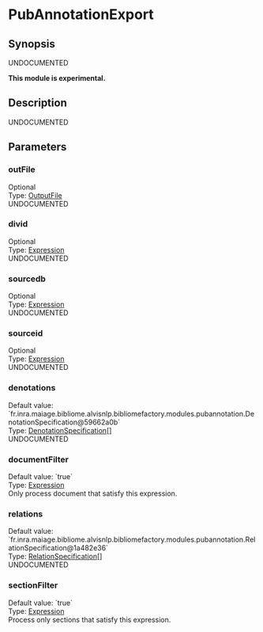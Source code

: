<h1 class="module">PubAnnotationExport</h1>

## Synopsis

UNDOCUMENTED

**This module is experimental.**

## Description

UNDOCUMENTED

## Parameters

<h3 name="outFile" class="param">outFile</h3>

<div class="param-level param-level-optional">Optional
</div>
<div class="param-type">Type: <a href="../converter/fr.inra.maiage.bibliome.util.files.OutputFile" class="converter">OutputFile</a>
</div>
UNDOCUMENTED

<h3 name="divid" class="param">divid</h3>

<div class="param-level param-level-optional">Optional
</div>
<div class="param-type">Type: <a href="../converter/fr.inra.maiage.bibliome.alvisnlp.core.corpus.expressions.Expression" class="converter">Expression</a>
</div>
UNDOCUMENTED

<h3 name="sourcedb" class="param">sourcedb</h3>

<div class="param-level param-level-optional">Optional
</div>
<div class="param-type">Type: <a href="../converter/fr.inra.maiage.bibliome.alvisnlp.core.corpus.expressions.Expression" class="converter">Expression</a>
</div>
UNDOCUMENTED

<h3 name="sourceid" class="param">sourceid</h3>

<div class="param-level param-level-optional">Optional
</div>
<div class="param-type">Type: <a href="../converter/fr.inra.maiage.bibliome.alvisnlp.core.corpus.expressions.Expression" class="converter">Expression</a>
</div>
UNDOCUMENTED

<h3 name="denotations" class="param">denotations</h3>

<div class="param-level param-level-default-value">Default value: `fr.inra.maiage.bibliome.alvisnlp.bibliomefactory.modules.pubannotation.DenotationSpecification@59662a0b`
</div>
<div class="param-type">Type: <a href="../converter/fr.inra.maiage.bibliome.alvisnlp.bibliomefactory.modules.pubannotation.DenotationSpecification[]" class="converter">DenotationSpecification[]</a>
</div>
UNDOCUMENTED

<h3 name="documentFilter" class="param">documentFilter</h3>

<div class="param-level param-level-default-value">Default value: `true`
</div>
<div class="param-type">Type: <a href="../converter/fr.inra.maiage.bibliome.alvisnlp.core.corpus.expressions.Expression" class="converter">Expression</a>
</div>
Only process document that satisfy this expression.

<h3 name="relations" class="param">relations</h3>

<div class="param-level param-level-default-value">Default value: `fr.inra.maiage.bibliome.alvisnlp.bibliomefactory.modules.pubannotation.RelationSpecification@1a482e36`
</div>
<div class="param-type">Type: <a href="../converter/fr.inra.maiage.bibliome.alvisnlp.bibliomefactory.modules.pubannotation.RelationSpecification[]" class="converter">RelationSpecification[]</a>
</div>
UNDOCUMENTED

<h3 name="sectionFilter" class="param">sectionFilter</h3>

<div class="param-level param-level-default-value">Default value: `true`
</div>
<div class="param-type">Type: <a href="../converter/fr.inra.maiage.bibliome.alvisnlp.core.corpus.expressions.Expression" class="converter">Expression</a>
</div>
Process only sections that satisfy this expression.

